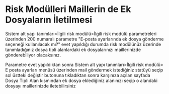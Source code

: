 # Risk Modülleri Maillerin de Ek Dosyaların İletilmesi

Sistem alt yapı tanımları>İlgili risk modülü>İlgili risk modülü parametreleri üzerinden 200 numaralı parametre "E-posta ayarlarında ek dosya gönderme seçeneği kullanılacak mı?" evet yapıldığı durumda risk modülünüz üzerinde tanımladığınız dosya tipli alanlardaki ek dosyalarınızı maillerinizde gönderebiliyor olacaksınız.

Parametre evet yapıldıktan sonra Sistem alt yapı tanımları>İlgili risk modülü> E posta ayarları menüsü üzerinden mail göndermek istediğiniz statüyü seçip sol üstteki değiştir butonuna tıkladıktan sonra karşınıza açılan sayfada Dosya Tipli Alan kısmından ek dosya eklediğiniz alanınızı seçip o alandaki dosyayı maillerinizde iletebilirsiniz

